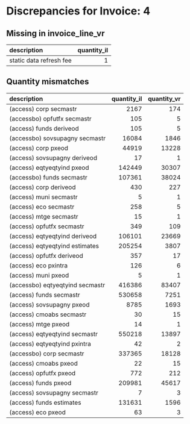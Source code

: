 # Discrepancies for Invoice: 4

## Missing in invoice_line_vr

| description             |   quantity_il |
|:------------------------|--------------:|
| static data refresh fee |             1 |

## Quantity mismatches

| description                     |   quantity_il |   quantity_vr |
|:--------------------------------|--------------:|--------------:|
| (access) corp secmastr          |          2167 |           174 |
| (accessbo) opfutfx secmastr     |           105 |             5 |
| (access) funds deriveod         |           105 |             5 |
| (accessbo) sovsupagny secmastr  |         16084 |          1846 |
| (access) corp pxeod             |         44919 |         13228 |
| (access) sovsupagny deriveod    |            17 |             1 |
| (access) eqtyeqtyind pxeod      |        142449 |         30307 |
| (accessbo) funds secmastr       |        107361 |         38024 |
| (access) corp deriveod          |           430 |           227 |
| (access) muni secmastr          |             5 |             1 |
| (access) eco secmastr           |           258 |             5 |
| (access) mtge secmastr          |            15 |             1 |
| (access) opfutfx secmastr       |           349 |           109 |
| (access) eqtyeqtyind deriveod   |        106101 |         23669 |
| (access) eqtyeqtyind estimates  |        205254 |          3807 |
| (access) opfutfx deriveod       |           357 |            17 |
| (access) eco pxintra            |           126 |             6 |
| (access) muni pxeod             |             5 |             1 |
| (accessbo) eqtyeqtyind secmastr |        416386 |         83407 |
| (access) funds secmastr         |        530658 |          7251 |
| (access) sovsupagny pxeod       |          8785 |          1693 |
| (access) cmoabs secmastr        |            30 |            15 |
| (access) mtge pxeod             |            14 |             1 |
| (access) eqtyeqtyind secmastr   |        550218 |         13897 |
| (access) eqtyeqtyind pxintra    |            42 |             2 |
| (accessbo) corp secmastr        |        337365 |         18128 |
| (access) cmoabs pxeod           |            22 |            15 |
| (access) opfutfx pxeod          |           772 |           212 |
| (access) funds pxeod            |        209981 |         45617 |
| (access) sovsupagny secmastr    |             7 |             3 |
| (access) funds estimates        |        131631 |          1596 |
| (access) eco pxeod              |            63 |             3 |
